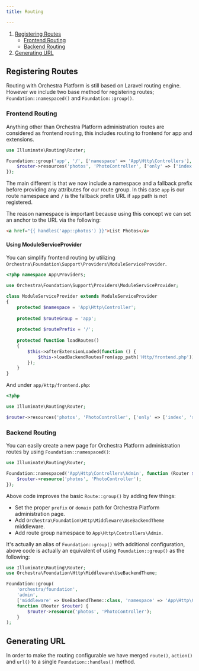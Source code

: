 ```yaml
---
title: Routing

---
```


1. [Registering Routes](#registering-routes)
   - [Frontend Routing](#frontend-routing)
   - [Backend Routing](#backend-routing)
2. [Generating URL](#generating-url)

<a name="registering-routes"></a>
## Registering Routes

Routing with Orchestra Platform is still based on Laravel routing engine. However we include two base method for registering routes; `Foundation::namespaced()` and `Foundation::group()`.

<a name="frontend-routing"></a>
### Frontend Routing

Anything other than Orchestra Platform administration routes are considered as frontend routing, this includes routing to frontend for app and extensions.

```php
use Illuminate\Routing\Router;

Foundation::group('app', '/', ['namespace' => 'App\Http\Controllers'], function (Router $router) {
    $router->resources('photos', 'PhotoController', ['only' => ['index', 'show']]);
});
```

The main different is that we now include a namespace and a fallback prefix before providing any attributes for our route group. In this case `app` is our route namespace and `/` is the fallback prefix URL if `app` path is not registered.

The reason namespace is important because using this concept we can set an anchor to the URL via the following:

```html
<a href="{{ handles('app::photos') }}">List Photos</a>
```

#### Using ModuleServiceProvider

You can simplify frontend routing by utilizing `Orchestra\Foundation\Support\Providers\ModuleServiceProvider`.

```php
<?php namespace App\Providers;

use Orchestra\Foundation\Support\Providers\ModuleServiceProvider;

class ModuleServiceProvider extends ModuleServiceProvider
{
    protected $namespace = 'App\Http\Controller';
    
    protected $routeGroup = 'app';
    
    protected $routePrefix = '/';
    
    protected function loadRoutes()
    {
        $this->afterExtensionLoaded(function () {
            $this->loadBackendRoutesFrom(app_path('Http/frontend.php'));
        });
    }
}
```

And under `app/Http/frontend.php`:

```php
<?php

use Illuminate\Routing\Router;

$router->resources('photos', 'PhotoController', ['only' => ['index', 'show']]);
```

<a name="backend-routing"></a>
### Backend Routing

You can easily create a new page for Orchestra Platform administration routes by using `Foundation::namespaced()`:

```php
use Illuminate\Routing\Router;

Foundation::namespaced('App\Http\Controllers\Admin', function (Router $router) {
    $router->resource('photos', 'PhotoController');
});
```

Above code improves the basic `Route::group()` by adding few things:

* Set the proper `prefix` or `domain` path for Orchestra Platform administration page.
* Add `Orchestra\Foundation\Http\Middleware\UseBackendTheme` middleware.
* Add route group namespace to `App\Http\Controllers\Admin`.

It's actually an alias of `Foundation::group()` with additional configuration, above code is actually an equivalent of using `Foundation::group()` as the following:

```php
use Illuminate\Routing\Router;
use Orchestra\Foundation\Http\Middleware\UseBackendTheme;

Foundation::group(
    'orchestra/foundation',
    'admin',
    ['middleware' => UseBackendTheme::class, 'namespace' => 'App\Http\Controllers\Admin'],
    function (Router $router) {
        $router->resource('photos', 'PhotoController');
    }
);
```


<a name="generating-url"></a>
## Generating URL

In order to make the routing configurable we have merged `route()`, `action()` and `url()` to a single `Foundation::handles()` method.
